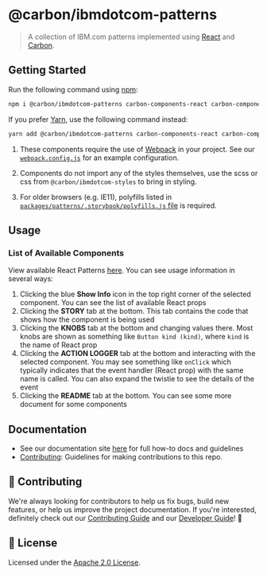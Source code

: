 # @carbon/ibmdotcom-patterns

> A collection of IBM.com patterns implemented using
> [React](https://reactjs.org/) and
> [Carbon](https://www.carbondesignsystem.com/).

## Getting Started

Run the following command using [npm](https://www.npmjs.com/):

```bash
npm i @carbon/ibmdotcom-patterns carbon-components-react carbon-components carbon-icons
```

If you prefer [Yarn](https://yarnpkg.com/en/), use the following command
instead:

```bash
yarn add @carbon/ibmdotcom-patterns carbon-components-react carbon-components carbon-icons
```

1. These components require the use of [Webpack](https://webpack.js.org/) in
   your project. See our
   [`webpack.config.js`](/packages/react/.storybook/webpack.config.js) for an
   example configuration.

2. Components do not import any of the styles themselves, use the scss or css
   from `@carbon/ibmdotcom-styles` to bring in styling.

3. For older browsers (e.g. IE11), polyfills listed in
   [`packages/patterns/.storybook/polyfills.js` file](./.storybook/polyfills.js)
   is required.

## Usage

### List of Available Components

View available React Patterns
[here](https://ibmdotcomlibrary-patterns.mybluemix.net). You can see usage
information in several ways:

1. Clicking the blue **Show Info** icon in the top right corner of the selected
   component. You can see the list of available React props
2. Clicking the **STORY** tab at the bottom. This tab contains the code that
   shows how the component is being used
3. Clicking the **KNOBS** tab at the bottom and changing values there. Most
   knobs are shown as something like `Button kind (kind)`, where `kind` is the
   name of React prop
4. Clicking the **ACTION LOGGER** tab at the bottom and interacting with the
   selected component. You may see something like `onClick` which typically
   indicates that the event handler (React prop) with the same name is called.
   You can also expand the twistie to see the details of the event
5. Clicking the **README** tab at the bottom. You can see some more document for
   some components

## Documentation

- See our documentation site [here](https://carbonforibm-website.mybluemix.net)
  for full how-to docs and guidelines
- [Contributing](https://github.com/carbon-design-system/ibm-dotcom-library/blob/master/.github/CONTRIBUTING.md):
  Guidelines for making contributions to this repo.

## 🙌 Contributing

We're always looking for contributors to help us fix bugs, build new features,
or help us improve the project documentation. If you're interested, definitely
check out our
[Contributing Guide](https://github.com/carbon-design-system/ibm-dotcom-library/blob/master/.github/CONTRIBUTING.md)
and our
[Developer Guide](https://github.com/carbon-design-system/ibm-dotcom-library/blob/master/docs/developing.md)!
👀

## 📝 License

Licensed under the
[Apache 2.0 License](https://github.com/carbon-design-system/ibm-dotcom-library/blob/master/LICENSE).

